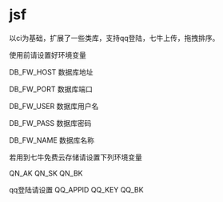 # jsf
以ci为基础，扩展了一些类库，支持qq登陆，七牛上传，拖拽排序。

使用前请设置好环境变量

DB_FW_HOST  数据库地址

DB_FW_PORT  数据库端口

DB_FW_USER  数据库用户名

DB_FW_PASS  数据库密码

DB_FW_NAME  数据库名称

若用到七牛免费云存储请设置下列环境变量

QN_AK
QN_SK
QN_BK

qq登陆请设置
QQ_APPID
QQ_KEY
QQ_BK
